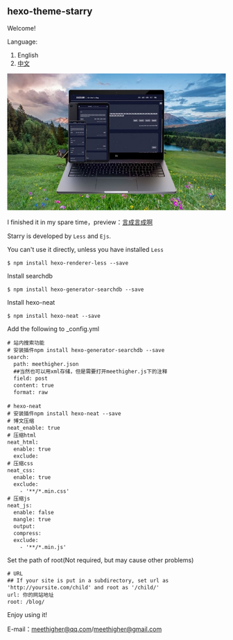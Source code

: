 ## hexo-theme-starry

Welcome!

Language:

1. English
2. [中文](https://github.com/meethigher/hexo-theme-starry/blob/master/README.zn.md)

![Starry](Starry.png)

I finished it in my spare time，preview：[言成言成啊](https://meethigher.top/)

Starry is developed by `Less` and `Ejs`.

You can't use it directly, unless you have installed `Less`

```npm
$ npm install hexo-renderer-less --save
```

 Install searchdb

```npm
$ npm install hexo-generator-searchdb --save
```

Install hexo-neat

```npm
$ npm install hexo-neat --save
```

Add the following to _config.yml

```npm
# 站内搜索功能
# 安装插件npm install hexo-generator-searchdb --save
search:
  path: meethigher.json
  ##当然也可以用xml存储，但是需要打开meethigher.js下的注释
  field: post
  content: true
  format: raw

# hexo-neat
# 安装插件npm install hexo-neat --save
# 博文压缩
neat_enable: true
# 压缩html
neat_html:
  enable: true
  exclude:
# 压缩css  
neat_css:
  enable: true
  exclude:
    - '**/*.min.css'
# 压缩js
neat_js:
  enable: false
  mangle: true
  output:
  compress:
  exclude:
    - '**/*.min.js'
```

Set the path of root(Not required, but may cause other problems)

```npm
# URL
## If your site is put in a subdirectory, set url as 'http://yoursite.com/child' and root as '/child/'
url: 你的网站地址
root: /blog/
```

Enjoy using it!

E-mail：meethigher@qq.com/meethigher@gmail.com
